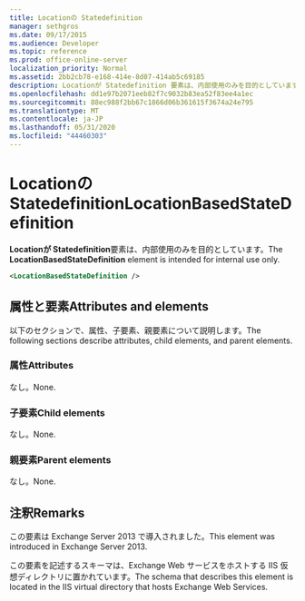 ```yaml
---
title: Locationの Statedefinition
manager: sethgros
ms.date: 09/17/2015
ms.audience: Developer
ms.topic: reference
ms.prod: office-online-server
localization_priority: Normal
ms.assetid: 2bb2cb78-e168-414e-8d07-414ab5c69185
description: Locationが Statedefinition 要素は、内部使用のみを目的としています。
ms.openlocfilehash: dd1e97b2071eeb82f7c9032b83ea52f83ee4a1ec
ms.sourcegitcommit: 88ec988f2bb67c1866d06b361615f3674a24e795
ms.translationtype: MT
ms.contentlocale: ja-JP
ms.lasthandoff: 05/31/2020
ms.locfileid: "44460303"
---
```

# <a name="locationbasedstatedefinition"></a><span data-ttu-id="c2c33-103">Locationの Statedefinition</span><span class="sxs-lookup"><span data-stu-id="c2c33-103">LocationBasedStateDefinition</span></span>

<span data-ttu-id="c2c33-104">**Locationが Statedefinition**要素は、内部使用のみを目的としています。</span><span class="sxs-lookup"><span data-stu-id="c2c33-104">The **LocationBasedStateDefinition** element is intended for internal use only.</span></span> 
  
```XML
<LocationBasedStateDefinition />
```

## <a name="attributes-and-elements"></a><span data-ttu-id="c2c33-105">属性と要素</span><span class="sxs-lookup"><span data-stu-id="c2c33-105">Attributes and elements</span></span>

<span data-ttu-id="c2c33-106">以下のセクションで、属性、子要素、親要素について説明します。</span><span class="sxs-lookup"><span data-stu-id="c2c33-106">The following sections describe attributes, child elements, and parent elements.</span></span>
  
### <a name="attributes"></a><span data-ttu-id="c2c33-107">属性</span><span class="sxs-lookup"><span data-stu-id="c2c33-107">Attributes</span></span>

<span data-ttu-id="c2c33-108">なし。</span><span class="sxs-lookup"><span data-stu-id="c2c33-108">None.</span></span>
  
### <a name="child-elements"></a><span data-ttu-id="c2c33-109">子要素</span><span class="sxs-lookup"><span data-stu-id="c2c33-109">Child elements</span></span>

<span data-ttu-id="c2c33-110">なし。</span><span class="sxs-lookup"><span data-stu-id="c2c33-110">None.</span></span>
  
### <a name="parent-elements"></a><span data-ttu-id="c2c33-111">親要素</span><span class="sxs-lookup"><span data-stu-id="c2c33-111">Parent elements</span></span>

<span data-ttu-id="c2c33-112">なし。</span><span class="sxs-lookup"><span data-stu-id="c2c33-112">None.</span></span>
  
## <a name="remarks"></a><span data-ttu-id="c2c33-113">注釈</span><span class="sxs-lookup"><span data-stu-id="c2c33-113">Remarks</span></span>

<span data-ttu-id="c2c33-114">この要素は Exchange Server 2013 で導入されました。</span><span class="sxs-lookup"><span data-stu-id="c2c33-114">This element was introduced in Exchange Server 2013.</span></span>
  
<span data-ttu-id="c2c33-115">この要素を記述するスキーマは、Exchange Web サービスをホストする IIS 仮想ディレクトリに置かれています。</span><span class="sxs-lookup"><span data-stu-id="c2c33-115">The schema that describes this element is located in the IIS virtual directory that hosts Exchange Web Services.</span></span>
  

